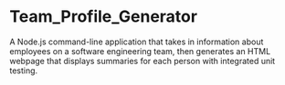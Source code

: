 # Team_Profile_Generator
A Node.js command-line application that takes in information about employees on a software engineering team, then generates an HTML webpage that displays summaries for each person with integrated unit testing.
